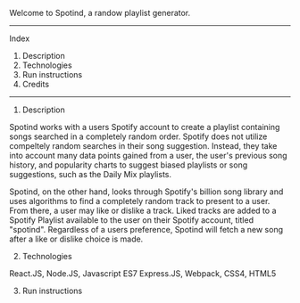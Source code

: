 Welcome to Spotind, a randow playlist generator. 

***

Index
1. Description
2. Technologies
3. Run instructions
4. Credits

***

1. Description

Spotind works with a users Spotify account to create a playlist containing songs searched in a completely random order. Spotify does not utilize compeltely random 
searches in their song suggestion. Instead, they take into account many data points gained from a user, the user's previous song history, and popularity charts
to suggest biased playlists or song suggestions, such as the Daily Mix playlists.

Spotind, on the other hand, looks through Spotify's billion song library and uses algorithms to find a completely random track to present to a user. From there, 
a user may like or dislike a track. Liked tracks are added to a Spotify Playlist available to the user on their Spotify account, titled "spotind". Regardless of a users
preference, Spotind will fetch a new song after a like or dislike choice is made. 

2. Technologies


React.JS, Node.JS, Javascript ES7 Express.JS, Webpack, CSS4, HTML5

3. Run instructions
